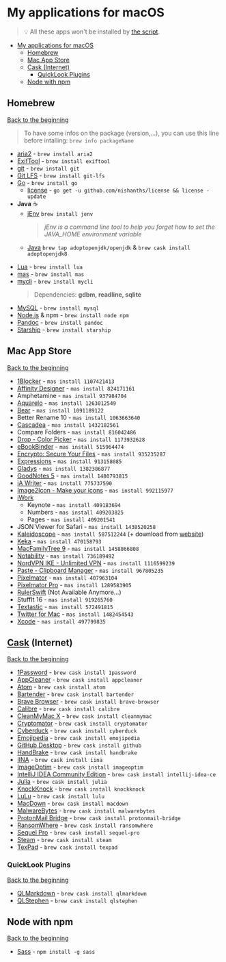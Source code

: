# My applications for macOS
> 💡 All these apps won't be installed by [the script](../installation%20script/post_install.sh).

<!-- TOC Start -->
- [My applications for macOS](#my-applications-for-macos)
	- [Homebrew](#homebrew)
	- [Mac App Store](#mac-app-store)
	- [Cask (Internet)](#cask-internet)
		- [QuickLook Plugins](#quicklook-plugins)
	- [Node with npm](#node-with-npm)
<!-- TOC End -->

## Homebrew
[Back to the beginning](#my-applications-for-macos)

> To have some infos on the package (version,…), you can use this line before intalling:
> ```brew info packageName```

- [aria2](https://aria2.github.io) - ```brew install aria2```
- [ExifTool](http://owl.phy.queensu.ca/~phil/exiftool/) - ```brew install exiftool```
- [git](https://git-scm.com) - ```brew install git```
- [Git LFS](https://git-lfs.github.com) - ```brew install git-lfs```
- [Go](https://golang.org/) - ```brew install go```
	- [license](https://github.com/nishanths/license) - ```go get -u github.com/nishanths/license && license -update```
- **Java** ☕️
	- [jEnv](http://www.jenv.be) ```brew install jenv```
		> _jEnv is a command line tool to help you forget how to set the JAVA_HOME environment variable_
	- [Java](https://jdk.java.net/) ```brew tap adoptopenjdk/openjdk``` & ```brew cask install adoptopenjdk8```
<!-- location: /Library/Java/JavaVirtualMachines -->
- [Lua](http://www.lua.org) - ```brew install lua```
- [mas](https://github.com/mas-cli/mas) - ```brew install mas```
- [mycli](https://www.mycli.net) - ```brew install mycli```  
	> Dependencies: **gdbm, readline, sqlite**
- [MySQL](https://www.mysql.com) - ```brew install mysql```
- [Node.js](https://nodejs.org) & npm - ```brew install node npm```
- [Pandoc](http://pandoc.org) - ```brew install pandoc```
- [Starship](https://starship.rs/) - ```brew install starship```

## Mac App Store
[Back to the beginning](#my-applications-for-macos)

- [1Blocker](https://1blocker.com) - ```mas install 1107421413```
- [Affinity Designer](https://affinity.serif.com/en-gb/designer/) - ```mas install 824171161```
- Amphetamine - ```mas install 937984704```
- [Aquarelo](https://www.cusaro.it/aquarelo/) - ```mas install 1263012549```
- [Bear](https://bear.app) - ```mas install 1091189122```
- Better Rename 10 - ```mas install 1063663640```
- [Cascadea](https://cascadea.app) - ```mas install 1432182561```
- Compare Folders - ```mas install 816042486```
- [Drop - Color Picker](http://dropyourcolor.com) - ```mas install 1173932628```
- [eBookBinder](https://xelaton.com/index.php?lang=en&rubrik=Applications--eBookBinder) - ```mas install 515964474```
- [Encrypto: Secure Your Files](https://macpaw.com/encrypto) - ```mas install 935235287```
- [Expressions](http://www.apptorium.com/products/expressions) - ```mas install 913158085```
- [Gladys](http://www.bru.build/gladys-for-macos) - ```mas install 1382386877```
- [GoodNotes 5](https://www.goodnotes.com) - ```mas install 1480793815```
- [iA Writer](https://ia.net/writer/) - ```mas install 775737590```
- [Image2Icon - Make your icons](http://www.img2icnsapp.com) - ```mas install 992115977```
- [iWork](https://www.apple.com/iwork/)
	- Keynote - ```mas install 409183694```
	- Numbers - ```mas install 409203825```
	- Pages - ```mas install 409201541```
- JSON Viewer for Safari - ```mas install 1438520258```
- [Kaleidoscope](https://www.kaleidoscopeapp.com) - ```mas install 587512244``` (+ download from [website](https://www.kaleidoscopeapp.com/download))
- [Keka](https://www.keka.io/en/) - ```mas install 470158793```
- [MacFamilyTree 9](https://www.syniumsoftware.com/macfamilytree) - ```mas install 1458866808```
- [Notability](https://www.gingerlabs.com) - ```mas install 736189492```
- [NordVPN IKE - Unlimited VPN](https://nordvpn.com) - ```mas install 1116599239```
- [Paste - Clipboard Manager](https://pasteapp.me) - ```mas install 967805235```
- [Pixelmator](https://www.pixelmator.com/mac/) - ```mas install 407963104```
- [Pixelmator Pro](https://www.pixelmator.com/pro/) - ```mas install 1289583905```
- [RulerSwift](http://rulerswift.softwar.io) (Not Available Anymore…)
- StuffIt 16 - ```mas install 919265760```
- [Textastic](https://www.textasticapp.com/mac.html) - ```mas install 572491815```
- [Twitter for Mac](https://www.twitter.com) - ```mas install 1482454543```
- [Xcode](https://developer.apple.com/xcode/) - ```mas install 497799835```

## [Cask](https://formulae.brew.sh) (Internet)
[Back to the beginning](#my-applications-for-macos)

- [1Password](https://1password.com/) - ```brew cask install 1password```
- [AppCleaner](https://freemacsoft.net/appcleaner/) - ```brew cask install appcleaner```
- [Atom](https://atom.io) - ```brew cask install atom```
- [Bartender](https://www.macbartender.com) - ```brew cask install bartender```
- [Brave Browser](https://brave.com/) - ```brew cask install brave-browser```
- [Calibre](https://calibre-ebook.com/) - ```brew cask install calibre```
- [CleanMyMac X](https://macpaw.com/cleanmymac) - ```brew cask install cleanmymac```
- [Cryptomator](https://cryptomator.org) - ```brew cask install cryptomator```
- [Cyberduck](https://cyberduck.io/) - ```brew cask install cyberduck```
- [Emojipedia](https://github.com/gingerbeardman/Emojipedia) - ```brew cask install emojipedia```
- [GitHub Desktop](http://desktop.github.com) - ```brew cask install github```
- [HandBrake](https://handbrake.fr/) - ```brew cask install handbrake```
- [IINA](https://lhc70000.github.io/iina/) - ```brew cask install iina```
- [ImageOptim](https://imageoptim.com/mac) - ```brew cask install imageoptim```
- [IntelliJ IDEA Community Edition](https://www.jetbrains.com/idea/) - ```brew cask install intellij-idea-ce```
- [Julia](https://julialang.org/) - ```brew cask install julia```
- [KnockKnock](https://objective-see.com/products/knockknock.html) - ```brew cask install knockknock```
- [LuLu](https://objective-see.com/products/lulu.html) - ```brew cask install lulu```
- [MacDown](http://macdown.uranusjr.com) - ```brew cask install macdown```
- [MalwareBytes](https://www.malwarebytes.com/mac/) - ```brew cask install malwarebytes```
- [ProtonMail Bridge](https://protonmail.com/bridge/) - ```brew cask install protonmail-bridge```
- [RansomWhere](https://objective-see.com/products/ransomwhere.html) - ```brew cask install ransomwhere```
- [Sequel Pro](https://sequelpro.com) - ```brew cask install sequel-pro```
- [Steam](https://store.steampowered.com/about/) - ```brew cask install steam```
- [TexPad](https://www.texpad.com/osx) - ```brew cask install texpad```

### QuickLook Plugins
[Back to the beginning](#my-applications-for-macos)

- [QLMarkdown](https://github.com/toland/qlmarkdown) - ```brew cask install qlmarkdown```
- [QLStephen](https://github.com/whomwah/qlstephen) - ```brew cask install qlstephen```

## Node with npm
[Back to the beginning](#my-applications-for-macos)

- [Sass](http://sass-lang.com) - ```npm install -g sass```
